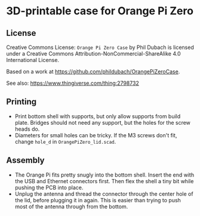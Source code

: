 # 3D-printable case for Orange Pi Zero

## License
Creative Commons License:
`Orange Pi Zero Case` by Phil Dubach is licensed under a Creative Commons Attribution-NonCommercial-ShareAlike 4.0 International License.

Based on a work at https://github.com/phildubach/OrangePiZeroCase.

See also: https://www.thingiverse.com/thing:2798732

## Printing
* Print bottom shell with supports, but only allow supports from build plate.
  Bridges should not need any support, but the holes for the screw heads do.
* Diameters for small holes can be tricky. If the M3 screws don't fit, change
  `hole_d` in `OrangePiZero_lid.scad`.

## Assembly
* The Orange Pi fits pretty snugly into the bottom shell. Insert the end with
  the USB and Ethernet connectors first. Then flex the shell a tiny bit while
  pushing the PCB into place.
* Unplug the antenna and thread the connector through the center hole of the
  lid, before plugging it in again. This is easier than trying to push most of
  the antenna through from the bottom.
